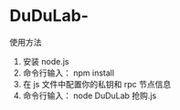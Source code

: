 # DuDuLab-

使用方法

1. 安装 node.js
2. 命令行输入： npm install
3. 在 js 文件中配置你的私钥和 rpc 节点信息
4. 命令行输入： node DuDuLab 抢购.js
